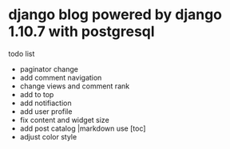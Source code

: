 
# django blog powered by django 1.10.7 with postgresql 

todo list

- paginator change
- add comment navigation
- change views and comment rank
- add to top
- add notifiaction
- add user profile
- fix content and widget size
- add post catalog |markdown use [toc]
- adjust color style



